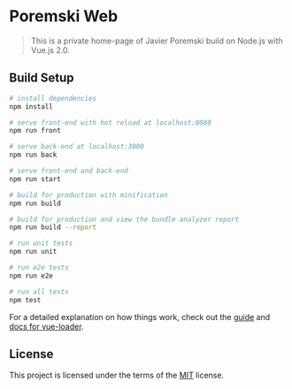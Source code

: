# Poremski Web

> This is a private home-page of Javier Poremski build on Node.js with Vue.js 2.0.

## Build Setup

``` bash
# install dependencies
npm install

# serve front-end with hot reload at localhost:8080
npm run front

# serve back-end at localhost:3000
npm run back

# serve front-end and back-end
npm run start

# build for production with minification
npm run build

# build for production and view the bundle analyzer report
npm run build --report

# run unit tests
npm run unit

# run e2e tests
npm run e2e

# run all tests
npm test
```

For a detailed explanation on how things work, check out the [guide](http://vuejs-templates.github.io/webpack/) and [docs for vue-loader](http://vuejs.github.io/vue-loader).

## License
This project is licensed under the terms of the [MIT](LICENSE.md) license.
